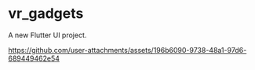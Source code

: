 # vr_gadgets

A new Flutter UI project.
 


https://github.com/user-attachments/assets/196b6090-9738-48a1-97d6-689449462e54

